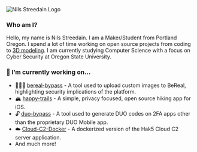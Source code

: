 <!--
# Hi there. I am Nils 👋 . Welcome to my Profile!!!

**nilsstreedain/nilsstreedain** is a ✨ _special_ ✨ repository because its `README.md` (this file) appears on your GitHub profile.

Here are some ideas to get you started:

- 🔭 I’m currently working on ...
- 🌱 I’m currently learning ...
- 👯 I’m looking to collaborate on ...
- 🤔 I’m looking for help with ...
- 💬 Ask me about ...
- 📫 How to reach me: ...
- 😄 Pronouns: ...
- ⚡ Fun fact: ...
-->
<picture>
  <source media="(prefers-color-scheme: dark)" srcset="lightLogo.png">
  <source media="(prefers-color-scheme: light)" srcset="darkLogo.png">
  <img alt="Nils Streedain Logo" srcset="darkLogo.png">
</picture>

### Who am I?
Hello, my name is Nils Streedain. I am a Maker/Student from Portland Oregon. I spend a lot of time working on open source projects from coding to [3D modeling](https://www.printables.com/social/1142-nilsstreedain/about). I am currently studying Computer Science with a focus on Cyber Security at Oregon State University.

### 🔭 I’m currently working on...
- 🧑🏻‍💻 [bereal-bypass](https://github.com/nilsstreedain/bereal-bypass) - A tool used to upload custom images to BeReal, highlighting security implications of the platform.
- 🏔️ [happy-trails](https://github.com/nilsstreedain/happy-trails) - A simple, privacy focused, open source hiking app for iOS.
- 🔓 [duo-bypass](https://github.com/nilsstreedain/duo-bypass) - A tool used to generate DUO codes on 2FA apps other than the proprietary DUO Mobile app.
- ☁️ [Cloud-C2-Docker](https://github.com/nilsstreedain/Cloud-C2-Docker) - A dockerized version of the Hak5 Cloud C2 server application.
- And much more!

